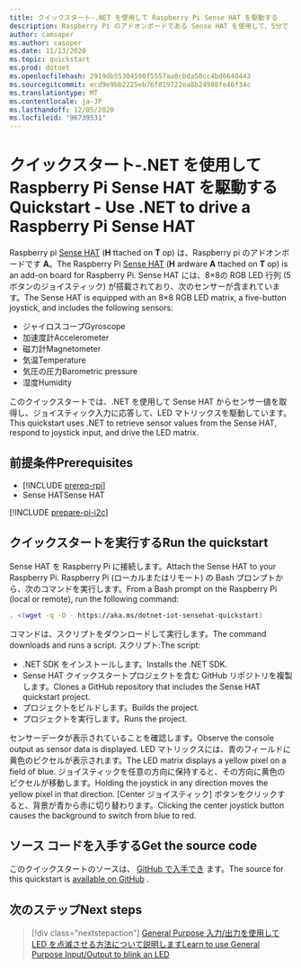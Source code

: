 ```yaml
---
title: クイックスタート-.NET を使用して Raspberry Pi Sense HAT を駆動する
description: Raspberry Pi のアドオンボードである Sense HAT を使用して、5分で .NET IoT ライブラリを使い始めることができます。
author: camsoper
ms.author: casoper
ms.date: 11/13/2020
ms.topic: quickstart
ms.prod: dotnet
ms.openlocfilehash: 2919db55304590f5557aa0cbda50cc4bd6640443
ms.sourcegitcommit: ecd9e9bb2225eb76f819722ea8b24988fe46f34c
ms.translationtype: MT
ms.contentlocale: ja-JP
ms.lasthandoff: 12/05/2020
ms.locfileid: "96739531"
---
```

# <a name="quickstart---use-net-to-drive-a-raspberry-pi-sense-hat"></a><span data-ttu-id="a6ca5-103">クイックスタート-.NET を使用して Raspberry Pi Sense HAT を駆動する</span><span class="sxs-lookup"><span data-stu-id="a6ca5-103">Quickstart - Use .NET to drive a Raspberry Pi Sense HAT</span></span>

<span data-ttu-id="a6ca5-104">Raspberry pi [Sense HAT](https://www.raspberrypi.org/products/sense-hat/) <span class="docon docon-navigate-external x-hidden-focus"></span> (**H** ttached on **T** op) は、Raspberry pi のアドオンボードです **A**。</span><span class="sxs-lookup"><span data-stu-id="a6ca5-104">The Raspberry Pi [Sense HAT](https://www.raspberrypi.org/products/sense-hat/) <span class="docon docon-navigate-external x-hidden-focus"></span> (**H** ardware **A** ttached on **T** op) is an add-on board for Raspberry Pi.</span></span> <span data-ttu-id="a6ca5-105">Sense HAT には、8×8の RGB LED 行列 (5 ボタンのジョイスティック) が搭載されており、次のセンサーが含まれています。</span><span class="sxs-lookup"><span data-stu-id="a6ca5-105">The Sense HAT is equipped with an 8×8 RGB LED matrix, a five-button joystick, and includes the following sensors:</span></span>

- <span data-ttu-id="a6ca5-106">ジャイロスコープ</span><span class="sxs-lookup"><span data-stu-id="a6ca5-106">Gyroscope</span></span>
- <span data-ttu-id="a6ca5-107">加速度計</span><span class="sxs-lookup"><span data-stu-id="a6ca5-107">Accelerometer</span></span>
- <span data-ttu-id="a6ca5-108">磁力計</span><span class="sxs-lookup"><span data-stu-id="a6ca5-108">Magnetometer</span></span>
- <span data-ttu-id="a6ca5-109">気温</span><span class="sxs-lookup"><span data-stu-id="a6ca5-109">Temperature</span></span>
- <span data-ttu-id="a6ca5-110">気圧の圧力</span><span class="sxs-lookup"><span data-stu-id="a6ca5-110">Barometric pressure</span></span>
- <span data-ttu-id="a6ca5-111">湿度</span><span class="sxs-lookup"><span data-stu-id="a6ca5-111">Humidity</span></span>

<span data-ttu-id="a6ca5-112">このクイックスタートでは、.NET を使用して Sense HAT からセンサー値を取得し、ジョイスティック入力に応答して、LED マトリックスを駆動しています。</span><span class="sxs-lookup"><span data-stu-id="a6ca5-112">This quickstart uses .NET to retrieve sensor values from the Sense HAT, respond to joystick input, and drive the LED matrix.</span></span>

## <a name="prerequisites"></a><span data-ttu-id="a6ca5-113">前提条件</span><span class="sxs-lookup"><span data-stu-id="a6ca5-113">Prerequisites</span></span>

- [!INCLUDE [prereq-rpi](../includes/prereq-rpi.md)]
- <span data-ttu-id="a6ca5-114">Sense HAT</span><span class="sxs-lookup"><span data-stu-id="a6ca5-114">Sense HAT</span></span>

[!INCLUDE [prepare-pi-i2c](../includes/prepare-pi-i2c.md)]

## <a name="run-the-quickstart"></a><span data-ttu-id="a6ca5-115">クイックスタートを実行する</span><span class="sxs-lookup"><span data-stu-id="a6ca5-115">Run the quickstart</span></span>

<span data-ttu-id="a6ca5-116">Sense HAT を Raspberry Pi に接続します。</span><span class="sxs-lookup"><span data-stu-id="a6ca5-116">Attach the Sense HAT to your Raspberry Pi.</span></span> <span data-ttu-id="a6ca5-117">Raspberry Pi (ローカルまたはリモート) の Bash プロンプトから、次のコマンドを実行します。</span><span class="sxs-lookup"><span data-stu-id="a6ca5-117">From a Bash prompt on the Raspberry Pi (local or remote), run the following command:</span></span>

```bash
. <(wget -q -O - https://aka.ms/dotnet-iot-sensehat-quickstart)
```

<span data-ttu-id="a6ca5-118">コマンドは、スクリプトをダウンロードして実行します。</span><span class="sxs-lookup"><span data-stu-id="a6ca5-118">The command downloads and runs a script.</span></span> <span data-ttu-id="a6ca5-119">スクリプト:</span><span class="sxs-lookup"><span data-stu-id="a6ca5-119">The script:</span></span>

- <span data-ttu-id="a6ca5-120">.NET SDK をインストールします。</span><span class="sxs-lookup"><span data-stu-id="a6ca5-120">Installs the .NET SDK.</span></span>
- <span data-ttu-id="a6ca5-121">Sense HAT クイックスタートプロジェクトを含む GitHub リポジトリを複製します。</span><span class="sxs-lookup"><span data-stu-id="a6ca5-121">Clones a GitHub repository that includes the Sense HAT quickstart project.</span></span>
- <span data-ttu-id="a6ca5-122">プロジェクトをビルドします。</span><span class="sxs-lookup"><span data-stu-id="a6ca5-122">Builds the project.</span></span>
- <span data-ttu-id="a6ca5-123">プロジェクトを実行します。</span><span class="sxs-lookup"><span data-stu-id="a6ca5-123">Runs the project.</span></span>

<span data-ttu-id="a6ca5-124">センサーデータが表示されていることを確認します。</span><span class="sxs-lookup"><span data-stu-id="a6ca5-124">Observe the console output as sensor data is displayed.</span></span> <span data-ttu-id="a6ca5-125">LED マトリックスには、青のフィールドに黄色のピクセルが表示されます。</span><span class="sxs-lookup"><span data-stu-id="a6ca5-125">The LED matrix displays a yellow pixel on a field of blue.</span></span> <span data-ttu-id="a6ca5-126">ジョイスティックを任意の方向に保持すると、その方向に黄色のピクセルが移動します。</span><span class="sxs-lookup"><span data-stu-id="a6ca5-126">Holding the joystick in any direction moves the yellow pixel in that direction.</span></span> <span data-ttu-id="a6ca5-127">[Center ジョイスティック] ボタンをクリックすると、背景が青から赤に切り替わります。</span><span class="sxs-lookup"><span data-stu-id="a6ca5-127">Clicking the center joystick button causes the background to switch from blue to red.</span></span>

## <a name="get-the-source-code"></a><span data-ttu-id="a6ca5-128">ソース コードを入手する</span><span class="sxs-lookup"><span data-stu-id="a6ca5-128">Get the source code</span></span>

<span data-ttu-id="a6ca5-129">このクイックスタートのソースは、 [GitHub で入手でき](https://github.com/MicrosoftDocs/dotnet-iot-assets/tree/master/quickstarts/SenseHat.Quickstart) <span class="docon docon-navigate-external x-hidden-focus"></span> ます。</span><span class="sxs-lookup"><span data-stu-id="a6ca5-129">The source for this quickstart is [available on GitHub](https://github.com/MicrosoftDocs/dotnet-iot-assets/tree/master/quickstarts/SenseHat.Quickstart) <span class="docon docon-navigate-external x-hidden-focus"></span>.</span></span>

## <a name="next-steps"></a><span data-ttu-id="a6ca5-130">次のステップ</span><span class="sxs-lookup"><span data-stu-id="a6ca5-130">Next steps</span></span>

> [!div class="nextstepaction"]
> [<span data-ttu-id="a6ca5-131">General Purpose 入力/出力を使用して LED を点滅させる方法について説明します</span><span class="sxs-lookup"><span data-stu-id="a6ca5-131">Learn to use General Purpose Input/Output to blink an LED</span></span>](../tutorials/blink-led.md)
